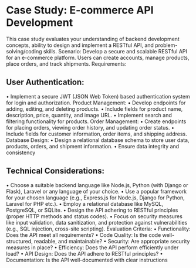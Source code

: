 # Case Study: E-commerce API Development

This case study evaluates your understanding of backend development concepts, ability 
to design and implement a RESTful API, and problem-solving/coding skills.
Scenario:
Develop a secure and scalable RESTful API for an e-commerce platform. Users can create 
accounts, manage products, place orders, and track shipments.
Requirements:

## User Authentication:
• Implement a secure JWT (JSON Web Token) based authentication system for 
login and authorization.
Product Management:
• Develop endpoints for adding, editing, and deleting products.
• Include fields for product name, description, price, quantity, and image URL.
• Implement search and filtering functionality for products.
Order Management:
• Create endpoints for placing orders, viewing order history, and updating order 
status.
• Include fields for customer information, order items, and shipping address.
Database Design:
• Design a relational database schema to store user data, products, orders, and 
shipment information.
• Ensure data integrity and consistency

## Technical Considerations:
• Choose a suitable backend language like Node.js, Python (with Django or Flask),
Laravel or any language of your choice.
• Use a popular framework for your chosen language (e.g., Express.js for Node.js, 
Django for Python, Laravel for PHP etc.).
• Employ a relational database like MySQL, PostgreSQL, or SQLite.
• Design the API adhering to RESTful principles (proper HTTP methods and status 
codes).
• Focus on security measures like input validation, data sanitization, and protection 
against vulnerabilities (e.g., SQL injection, cross-site scripting).
Evaluation Criteria:
• Functionality: Does the API meet all requirements?
• Code Quality: Is the code well-structured, readable, and maintainable?
• Security: Are appropriate security measures in place?
• Efficiency: Does the API perform efficiently under load?
• API Design: Does the API adhere to RESTful principles?
• Documentation: Is the API well-documented with clear instructions